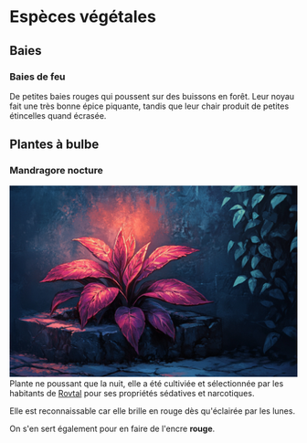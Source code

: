 # Espèces végétales

## Baies

### Baies de feu
De petites baies rouges qui poussent sur des buissons en forêt. Leur noyau fait une très bonne épice piquante, tandis que leur chair produit de petites étincelles quand écrasée.

## Plantes à bulbe
### Mandragore nocture
![Mandragore Nocturne](../../_images/mandragore_nocturne.png)
Plante ne poussant que la nuit, elle a été cultiviée et sélectionnée par les habitants de [Rovtal](../VILLES/Rovtal.md) pour ses propriétés sédatives et narcotiques.

Elle est reconnaissable car elle brille en rouge dès qu'éclairée par les lunes.

On s'en sert également pour en faire de l'encre **rouge**.